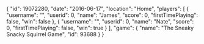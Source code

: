 {
  "id": 19072280,
  "date": "2016-06-17",
  "location": "Home",
  "players": [
    {
      "username": "",
      "userid": 0,
      "name": "James",
      "score": 0,
      "firstTimePlaying": false,
      "win": false
    },
    {
      "username": "",
      "userid": 0,
      "name": "Nate",
      "score": 0,
      "firstTimePlaying": false,
      "win": true
    }
  ],
  "game": {
    "name": "The Sneaky Snacky Squirrel Game",
    "id": 93688
  }
}
